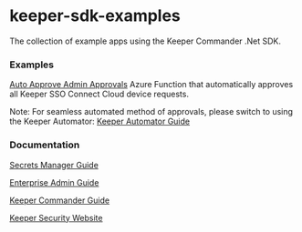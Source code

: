 # keeper-sdk-examples

The collection of example apps using the Keeper Commander .Net SDK.

### Examples

[Auto Approve Admin Approvals](https://github.com/Keeper-Security/keeper-sdk-examples/tree/main/AzureAdminAutoApprove) Azure Function that automatically approves all Keeper SSO Connect Cloud device requests.

Note: For seamless automated method of approvals, please switch to using the Keeper Automator:
[Keeper Automator Guide](https://docs.keeper.io/sso-connect-cloud/device-approvals/automator)

### Documentation
[Secrets Manager Guide](https://docs.keeper.io/secrets-manager/secrets-manager/overview)

[Enterprise Admin Guide](https://docs.keeper.io/enterprise-guide/)

[Keeper Commander Guide](https://docs.keeper.io/secrets-manager/commander-cli/overview)

[Keeper Security Website](https://www.keepersecurity.com/secrets-manager.html)
